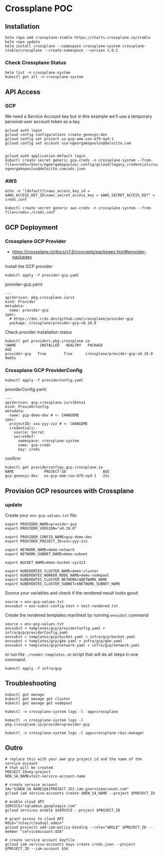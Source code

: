 # Crossplane POC

## Installation

```
helm repo add crossplane-stable https://charts.crossplane.io/stable
helm repo update
helm install crossplane --namespace crossplane-system crossplane-stable/crossplane --create-namespace --version 1.6.2
```

### Check Crossplane Status
```
helm list -n crossplane-system
kubectl get all -n crossplane-system
```

## API Access

### GCP
We need a Service Account key but in this example we'll use a temporary personal user account token as a key
```
gcloud auth login
gcloud config configurations create genesys-dev
gcloud config set project us-gcp-ame-con-bf9-npd-1
gcloud config set account usa-ngeorgakopoulos@deloitte.com


gcloud auth application-default login
kubectl create secret generic gcp-creds -n crossplane-system --from-file=creds=/Users/ngeorgakopoulos/.config/gcloud/legacy_credentials/usa-ngeorgakopoulos@deloitte.com/adc.json
```

### AWS
```
echo -e "[default]\naws_access_key_id = $AWS_ACCESS_KEY_ID\naws_secret_access_key = $AWS_SECRET_ACCESS_KEY" > creds.conf
```
```
kubectl create secret generic aws-creds -n crossplane-system --from-file=creds=./creds.conf
```


## GCP Deployment

### Crossplane GCP Provider

- https://crossplane.io/docs/v1.6/concepts/packages.html#provider-packages

Install the GCP provider
```
kubectl apply -f provider-gcp.yaml
```

provider-gcp.yaml:
```
---
apiVersion: pkg.crossplane.io/v1
kind: Provider
metadata:
  name: provider-gcp
spec:
  # https://doc.crds.dev/github.com/crossplane/provider-gcp
  package: crossplane/provider-gcp:v0.19.0
```

Check provider installation status
```
kubectl get providers.pkg.crossplane.io
\NAME           INSTALLED   HEALTHY   PACKAGE                           AGE
provider-gcp   True        True      crossplane/provider-gcp:v0.19.0   9m45s
```

### Crossplane GCP ProviderConfig

```
kubectl apply -f providerConfig.yaml
```

providerConfig.yaml:
```
---
apiVersion: gcp.crossplane.io/v1beta1
kind: ProviderConfig
metadata:
  name: gcp-demo-dev # <- CHANGEME
spec:
  projectID: xxx-yyy-zzz # <- CHANGEME
  credentials:
    source: Secret
    secretRef:
      namespace: crossplane-system
      name: gcp-creds
      key: creds
```

confirm
```
kubectl get providerconfigs.gcp.crossplane.io
NAME              PROJECT-ID                 AGE
gcp-genesys-dev   us-gcp-ame-con-bf9-npd-1   31s
```

## Provision GCP resources with Crossplane

### update


Create your `env-gcp-values.txt` file:
```
export PROVIDER_NAME=provider-gcp
export PROVIDER_VERSION="v0.19.0"

export PROVIDER_CONFIG_NAME=gcp-demo-dev
export PROVIDER_PROJECT_ID=xxx-yyy-zzz

export NETWORK_NAME=demo-network
export NETWORK_SUBNET_NAME=demo-subnet

export BUCKET_NAME=demo-bucket-xyz123

export KUBERENTES_CLUSTER_NAME=demo-cluster
export KUBERENTES_WORKER_NODE_NAME=demo-nodepool
export KUBERENTES_CLUSTER_NETWORK=$NETWORK_NAME
export KUBERENTES_CLUSTER_SUBNET=$NETWORK_SUBNET_NAME
```

Source your variables and check if the rendered result looks good:
```
source < env-gcp-values.txt
envsubst < env-subst-config-test > test-rendered.txt
```

Create the rendered templates manifrest by running `envsubst` command
```
source < env-gcp-values.txt
envsubst < templates/gcp/providerConfig.yaml > infra/gcp/providerConfig.yaml
envsubst < templates/gcp/bucket.yaml > infra/gcp/bucket.yaml
envsubst < templates/gcp/gke.yaml > infra/gcp/gke.yaml
envsubst < templates/gcp/network.yaml > infra/gcp/network.yaml
```

or run the `./render-templates.sh` script that will do all steps in one command.


```
kubectl apply -f infra/gcp
```

## Troubleshooting


```
kubectl get manage
kubectl get manage get cluster
kubectl get manage get nodepool

kubectl -n crossplane-system logs -l  app=crossplane

kubectl -n crossplane-system logs -l pkg.crossplane.io/provider=provider-gcp

kubectl -n crossplane-system logs -l app=crossplane-rbac-manager
```

## Outro

```
# replace this with your own gcp project id and the name of the service account
# that will be created.
PROJECT_ID=my-project
NEW_SA_NAME=test-service-account-name

# create service account
SA="${NEW_SA_NAME}@${PROJECT_ID}.iam.gserviceaccount.com"
gcloud iam service-accounts create $NEW_SA_NAME --project $PROJECT_ID

# enable cloud API
SERVICE="sqladmin.googleapis.com"
gcloud services enable $SERVICE --project $PROJECT_ID

# grant access to cloud API
ROLE="roles/cloudsql.admin"
gcloud projects add-iam-policy-binding --role="$ROLE" $PROJECT_ID --member "serviceAccount:$SA"

# create service account keyfile
gcloud iam service-accounts keys create creds.json --project $PROJECT_ID --iam-account $SA
```
